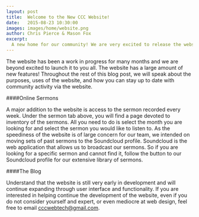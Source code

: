 ```yaml
---
layout: post
title:  Welcome to the New CCC Website!
date:   2015-08-23 10:30:00
images: images/home/website.png
author: Chris Pierce & Mason Fox
excerpt:
  A new home for our community! We are very excited to release the website for all of our members to use! View the blog post to understand how you can use the website to the best of your abilities!
---
```


The website has been a work in progress for many months and we are beyond excited to launch it to you all. The website has a large amount of new features! Throughout the rest of this blog post, we will speak about the purposes, uses of the website, and how you can stay up to date with community activity via the website.

####Online Sermons

A major addition to the website is access to the sermon recorded every week. Under the sermon tab above, you will find a page devoted to inventory of the sermons. All you need to do is select the month you are looking for and select the sermon you would like to listen to. As the speediness of the website is of large concern for our team, we intended on moving sets of past sermons to the Soundcloud profile. Soundcloud is the web application that allows us to broadcast our sermons. So if you are looking for a specific sermon and cannot find it, follow the button to our Soundcloud profile for our extensive library of sermons.

####The Blog


Understand that the website is still very early in development and will continue expanding through user interface and functionality. If you are interested in helping continue the development of the website, even if you do not consider yourself and expert, or even mediocre at web design, feel free to email [cccwebtech@gmail.com](cccwebtech@gmail.com).
